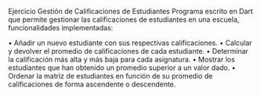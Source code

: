 Ejercicio Gestión de Calificaciones de Estudiantes
Programa escrito en Dart que permite gestionar las calificaciones de estudiantes en una escuela, funcionalidades implementadas:

• Añadir un nuevo estudiante con sus respectivas calificaciones.
• Calcular y devolver el promedio de calificaciones de cada estudiante.
• Determinar la calificación más alta y más baja para cada asignatura.
• Mostrar los estudiantes que han obtenido un promedio superior a un valor dado.
• Ordenar la matriz de estudiantes en función de su promedio de calificaciones de forma ascendente o descendente.